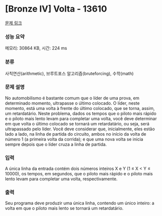# [Bronze IV] Volta - 13610 

[문제 링크](https://www.acmicpc.net/problem/13610) 

### 성능 요약

메모리: 30864 KB, 시간: 224 ms

### 분류

사칙연산(arithmetic), 브루트포스 알고리즘(bruteforcing), 수학(math)

### 문제 설명

No automobilismo é bastante comum que o líder de uma prova, em determinado momento, ultrapasse o último colocado. O líder, neste momento, está uma volta à frente do último colocado, que se torna, assim, um retardatário. Neste problema, dados os tempos que o piloto mais rápido e o piloto mais lento levam para completar uma volta, você deve determinar em que volta o último colocado se tornará um retardatário, ou seja, será ultrapassado pelo líder. Você deve considerar que, inicialmente, eles estão lado a lado, na linha de partida do circuito, ambos no início da volta de número 1 (a primeira volta da corrida); e que uma nova volta se inicia sempre depois que o líder cruza a linha de partida.
### 입력 

 A única linha da entrada contém dois números inteiros X e Y (1 ≤ X < Y ≤ 10000), os tempos, em segundos, que o piloto mais rápido e o piloto mais lento levam para completar uma volta, respectivamente.
### 출력 

 Seu programa deve produzir uma única linha, contendo um único inteiro: a volta em que o piloto mais lento se tornará um retardatário.


